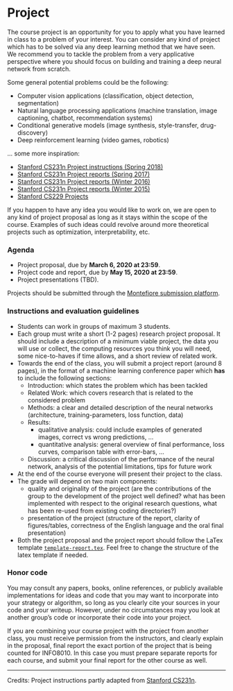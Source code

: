 # Project

The course project is an opportunity for you to apply what you have learned in class to a problem of your interest. 
You can consider any kind of project which has to be solved via any deep learning method that we have seen.
We recommend you to tackle the problem from a very applicative perspective where you should focus on building and training a deep neural network from scratch.

Some general potential problems could be the following:

- Computer vision applications (classification, object detection, segmentation)
- Natural language processing applications (machine translation, image captioning, chatbot, recommendation systems)
- Conditional generative models (image synthesis, style-transfer, drug-discovery)
- Deep reinforcement learning (video games, robotics)

... some more inspiration:
- [Stanford CS231n Project instructions (Spring 2018)](http://cs231n.stanford.edu/2018/project.html)
- [Stanford CS231n Project reports (Spring 2017)](http://cs231n.stanford.edu/2017/reports.html)
- [Stanford CS231n Project reports (Winter 2016)](http://cs231n.stanford.edu/2016/reports.html)
- [Stanford CS231n Project reports (Winter 2015)](http://cs231n.stanford.edu/2015/reports.html)
- [Stanford CS229 Projects](http://cs229.stanford.edu/projects.html)

If you happen to have any idea you would like to work on, we are open to any kind of project proposal as long as it stays within the scope of the course.
Examples of such ideas could revolve around more theoretical projects such as optimization, interpretability, etc.


### Agenda

- Project proposal, due by **March 6, 2020 at 23:59**.
- Project code and report, due by **May 15, 2020 at 23:59**.
- Project presentations (TBD).

Projects should be submitted through the [Montefiore submission platform](https://submit.montefiore.ulg.ac.be).

### Instructions and evaluation guidelines

- Students can work in groups of maximum 3 students.
- Each group must write a short (1-2 pages) research project proposal. It should include a description of a minimum viable project, the data you will use or collect, the computing resources you think you will need, some nice-to-haves if time allows, and a short review of related work.
- Towards the end of the class, you will submit a project report (around 8 pages), in the format of a machine learning conference paper which **has** to include the following sections:
	* Introduction: which states the problem which has been tackled
	* Related Work: which covers research that is related to the considered problem
	* Methods: a clear and detailed description of the neural networks (architecture, training-parameters, loss function, data)
	* Results: 
		* qualitative analysis: could include examples of generated images, correct vs wrong predictions, ...
		* quantitative analysis: general overview of final performance, loss curves, comparison table with error-bars, ...
	* Discussion: a critical discussion of the performance of the neural network, analysis of the potential limitations, tips for future work
- At the end of the course everyone will present their project to the class.
- The grade will depend on two main components:
	* quality and originality of the project (are the contributions of the group to the development of the project well defined? what has been implemented with respect to the original research questions, what has been re-used from existing coding directories?)
	* presentation of the project (structure of the report, clarity of figures/tables, correctness of the English language and the oral final presentation)
- Both the project proposal and the project report should follow the LaTex template [`template-report.tex`](https://glouppe.github.io/info8010-deep-learning/template-report.tex).
Feel free to change the structure of the latex template if needed.

### Honor code

You may consult any papers, books, online references, or publicly available implementations for ideas and code that you may want to incorporate into your strategy or algorithm, so long as you clearly cite your sources in your code and your writeup. However, under no circumstances may you look at another group’s code or incorporate their code into your project.

If you are combining your course project with the project from another class, you must receive permission from the instructors, and clearly explain in the proposal, final report the exact portion of the project that is being counted for INFO8010. In this case you must prepare separate reports for each course, and submit your final report for the other course as well.

---

Credits: Project instructions partly adapted from [Stanford CS231n](ttp://cs231n.stanford.edu/2018/project.html).
